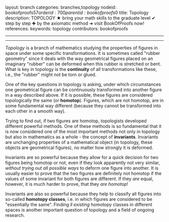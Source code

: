 layout: branch
categories: branches,topology
nodeid: bookofproofs$57
orderid: 700
parentid: bookofproofs$0
title: Topology
description: TOPOLOGY ★ bring your math skills to the graduate level ✔ step by step ✚ by the axiomatic method ➜ visit BookOfProofs now!
references: 
keywords: topology
contributors: bookofproofs

---


---

*Topology* is a branch of mathematics studying the properties of figures in space under some specific transformations. It is sometimes called "rubber geometry" since it deals with the way geometrical figures placed on an imaginary "rubber" can be deformed when this rubber is stretched or bent. What is key in topology is the **continuity** of all transformations like these, i.e., the "rubber" might not be torn or glued.

One of the key questions in topology is asking, under which circumstances one geometrical figure can be continuously transformed into another figure in a way described above. If it is possible, these figures are considered topologically the same (or **homotop**). Figures, which are not homotop, are in some fundamental way different (because they cannot be transformed into each other in a smooth way).  

Trying to find out, if two figures are homotop, topologists developed different powerful methods. One of these methods is so fundamental that it is now considered one of the most important methods not only in topology but also in mathematics as a whole - the concept of **invariants**. Invariants are unchanging properties of a mathematical object (in topology, these objects are geometrical figures), no matter how strongly it is deformed. 

Invariants are so powerful because they allow for a quick decision for two figures being homotop or not, even if they look apparently not very similar,  _without trying out all possible ways_ to deform one figure into another. It is usually easier to prove that the two figures are definitely not homotop if the values of some invariant for both figures are different. If they _are_ equal, however, it is much harder to prove, that they _are homotop_!

Invariants are also so powerful because they help to classify all figures into so-called **homotopy classes**, i.e. in which figures are considered to be "essentially the same". Finding _ll existing_ homotopy classes in different spaces is another important question of topology and a field of ongoing research.
